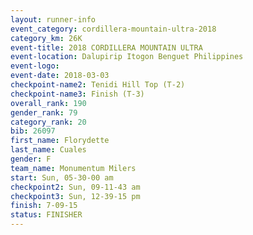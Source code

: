 ```yaml
---
layout: runner-info 
event_category: cordillera-mountain-ultra-2018 
category_km: 26K 
event-title: 2018 CORDILLERA MOUNTAIN ULTRA 
event-location: Dalupirip Itogon Benguet Philippines 
event-logo: 
event-date: 2018-03-03 
checkpoint-name2: Tenidi Hill Top (T-2) 
checkpoint-name3: Finish (T-3) 
overall_rank: 190
gender_rank: 79
category_rank: 20
bib: 26097
first_name: Florydette
last_name: Cuales
gender: F
team_name: Monumentum Milers
start: Sun, 05-30-00 am
checkpoint2: Sun, 09-11-43 am
checkpoint3: Sun, 12-39-15 pm
finish: 7-09-15
status: FINISHER
---
```

